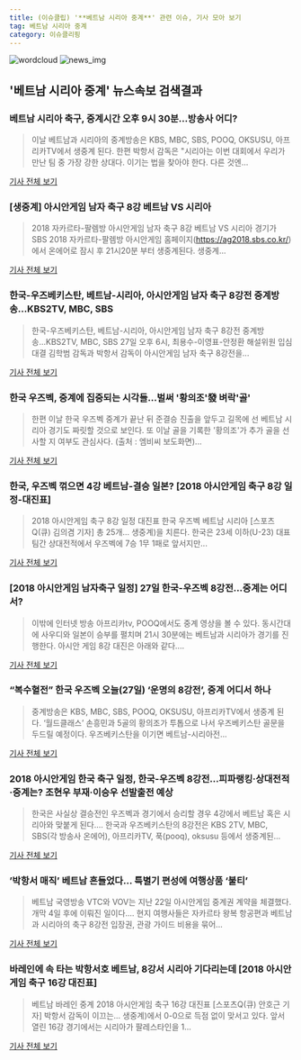 ```yaml
---
title: (이슈클립) '**베트남 시리아 중계**' 관련 이슈, 기사 모아 보기
tag: 베트남 시리아 중계
category: 이슈클리핑
---
```

![wordcloud](https://s3.ap-northeast-2.amazonaws.com/lyrics101-wordcloud/2018-08-27-1535371116.png)
![news_img](https://user-images.githubusercontent.com/42597476/44507050-1206f400-a6e4-11e8-8d98-7ffbfebb353f.png)
## **'**베트남 시리아 중계**'** 뉴스속보 검색결과
### 베트남 시리아 축구, 중계시간 오후 9시 30분…방송사 어디?

>이날 베트남과 시리아의 중계방송은 KBS, MBC, SBS, POOQ, OKSUSU, 아프리카TV에서 생중계 된다. 한편 박항서 감독은 "시리아는 이번 대회에서 우리가 만난 팀 중 가장 강한 상대다. 이기는 법을 찾아야 한다. 다른 것엔...

<a href="http://news20.busan.com/controller/newsController.jsp?newsId=20180827000114" target="_blank">기사 전체 보기</a>

### [생중계] 아시안게임 남자 축구 8강 베트남 VS 시리아

>2018 자카르타-팔렘방 아시안게임 남자 축구 8강 베트남 VS 시리아 경기가 SBS 2018 자카르타-팔렘방 아시안게임 홈페이지(https://ag2018.sbs.co.kr/)에서 온에어로 잠시 후 21시20분 부터 생중계된다.   생중계...

<a href="https://programs.sbs.co.kr/sports/ag2018/article/56053/S10009188693" target="_blank">기사 전체 보기</a>

### 한국-우즈베키스탄, 베트남-시리아, 아시안게임 남자 축구 8강전 중계방송...KBS2TV, MBC, SBS

>한국-우즈베키스탄, 베트남-시리아, 아시안게임 남자 축구 8강전 중계방송...KBS2TV, MBC, SBS 27일 오후 6시, 최용수-이영표-안정환 해설위원 입심 대결 김학범 감독과 박항서 감독이 아시안게임 남자 축구 8강전을...

<a href="http://www.namdonews.com/news/articleView.html?idxno=487691" target="_blank">기사 전체 보기</a>

### 한국 우즈벡, 중계에 집중되는 시각들...벌써 '황의조'發 벼락'골'

>한편 이날 한국 우즈벡 중계가 끝난 뒤 준결승 진출을 앞두고 길목에 선 베트남 시리아 경기도 짜릿할 것으로 보인다. 또 이날 골을 기록한 '황의조'가 추가 골을 선사할 지 여부도 관심사다. (출처 : 엠비씨 보도화면)...

<a href="http://www.lawissue.co.kr/view.php?ud=2018082718180245652d12411ff9_12" target="_blank">기사 전체 보기</a>

### 한국, 우즈벡 꺾으면 4강 베트남-결승 일본? [2018 아시안게임 축구 8강 일정-대진표]

>2018 아시안게임 축구 8강 일정 대진표 한국 우즈벡 베트남 시리아 [스포츠Q(큐) 김의겸 기자] 총 25개... 생중계)을 치른다. 한국은 23세 이하(U-23) 대표팀간 상대전적에서 우즈벡에 7승 1무 1패로 앞서지만...

<a href="http://www.sportsq.co.kr/news/articleView.html?idxno=300262" target="_blank">기사 전체 보기</a>

### [2018 아시안게임 남자축구 일정] 27일 한국-우즈벡 8강전…중계는 어디서?

>이밖에 인터넷 방송 아프리카tv, POOQ에서도 중계 영상을 볼 수 있다. 동시간대에 사우디와 일본이 승부를 펼치며 21시 30분에는 베트남과 시리아가 경기를 진행한다. 아시안 게임 8강 대진은 아래와 같다....

<a href="http://www.topstarnews.net/news/articleView.html?idxno=471683" target="_blank">기사 전체 보기</a>

### “복수혈전” 한국 우즈벡 오늘(27일) ‘운명의 8강전’, 중계 어디서 하나

>중계방송은 KBS, MBC, SBS, POOQ, OKSUSU, 아프리카TV에서 생중계 된다. ‘월드클래스’ 손흥민과 5골의 황의조가 투톱으로 나서 우즈베키스탄 골문을 두드릴 예정이다. 우즈베키스탄을 이기면 베트남-시리아전...

<a href="http://www.mydaily.co.kr/new_yk/html/read.php?newsid=201808270854996591&ext=na" target="_blank">기사 전체 보기</a>

### 2018 아시안게임 한국 축구 일정, 한국-우즈벡 8강전…피파랭킹·상대전적·중계는? 조현우 부재·이승우 선발출전 예상

>한국은 사실상 결승전인 우즈벡과 경기에서 승리할 경우 4강에서 베트남 혹은 시리아와 맞붙게 된다.... 한국과 우즈베키스탄의 8강전은 KBS 2TV, MBC, SBS(각 방송사 온에어), 아프리카TV, 푹(pooq), oksusu 등에서 생중계된...

<a href="http://www.kyeongin.com/main/view.php?key=20180827001703203" target="_blank">기사 전체 보기</a>

### ’박항서 매직’ 베트남 흔들었다… 특별기 편성에 여행상품 ‘불티’

>베트남 국영방송 VTC와 VOV는 지난 22일 아시안게임 중계권 계약을 체결했다. 개막 4일 후에 이뤄진 일이다.... 현지 여행사들은 자카르타 왕복 항공편과 베트남과 시리아의 축구 8강전 입장권, 관광 가이드 비용을 묶어...

<a href="http://www.sportsworldi.com/content/html/2018/08/26/20180826658154.html" target="_blank">기사 전체 보기</a>

### 바레인에 속 타는 박항서호 베트남, 8강서 시리아 기다리는데 [2018 아시안게임 축구 16강 대진표]

>베트남 바레인 중계 2018 아시안게임 축구 16강 대진표 [스포츠Q(큐) 안호근 기자] 박항서 감독이 이끄는... 생중계)에서 0-0으로 득점 없이 맞서고 있다. 앞서 열린 16강 경기에서는 시리아가 팔레스타인을 1...

<a href="http://www.sportsq.co.kr/news/articleView.html?idxno=299843" target="_blank">기사 전체 보기</a>


